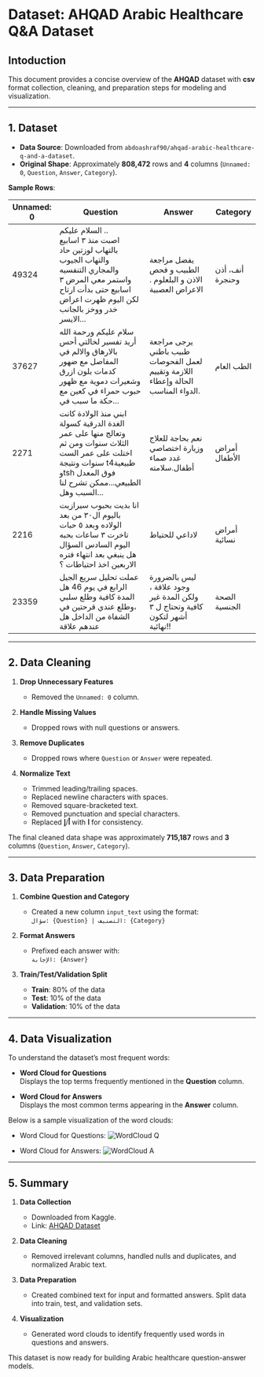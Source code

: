 # Dataset: AHQAD Arabic Healthcare Q&A Dataset
## Intoduction
This document provides a concise overview of the **AHQAD** dataset with **csv** format collection, cleaning, and preparation steps for modeling and visualization. 

---

## 1. Dataset

- **Data Source**: Downloaded from `abdoashraf90/ahqad-arabic-healthcare-q-and-a-dataset`.
- **Original Shape**: Approximately **808,472** rows and **4** columns (`Unnamed: 0`, `Question`, `Answer`, `Category`).

**Sample Rows**:

| Unnamed: 0 | Question                                                                                                                                                                                                                                                            | Answer                                                                                                        | Category           |
|------------|---------------------------------------------------------------------------------------------------------------------------------------------------------------------------------------------------------------------------------------------------------------------|----------------------------------------------------------------------------------------------------------------|--------------------|
| 49324      | السلام عليكم ..<br>اصبت منذ ٣ اسابيع بالتهاب لوزتين حاد والتهاب الجيوب والمجاري التنفسيه واستمر معي المرض ٣ اسابيع حتى بدأت ارتاح لكن اليوم ظهرت اعراض خدر ووخز بالجانب الايسر...                                                                                       | يفضل مراجعة الطبيب و فحص الاذن و البلعلوم . الاعراض العصبية                                                   | أنف، أذن وحنجرة   |
| 37627      | سلام عليكم ورحمة الله أريد تفسير لخالتي أحس بالارهاق والالم في المفاصل مع ضهور كدمات بلون ازرق وشعيرات دموية مع ظهور حبوب حمراء في كعين مع حكة ما سبب في...                                                                                                             | يرجى مراجعة طبيب باطني لعمل الفحوصات اللازمة وتقييم الحالة وإعطاء الدواء المناسب.                               | الطب العام         |
| 2271       | ابني منذ الولادة كانت الغدة الدرقية كسولة وتعالج منها على عمر الثلاث سنوات ومن ثم اختلت على عمر الست سنوات ونتيجة t4طبيعية وtsh فوق المعدل الطبيعي...ممكن تشرح لنا السبب وهل...                                                                                    | نعم بحاجة للعلاج وزيارة اختصاصي غدد صماء أطفال.سلامته                                                        | أمراض الأطفال      |
| 2216       | انا بديت بحبوب سيرازيت باليوم ال٣٠ من بعد الولاده وبعد ٥ حبات تاخرت ٣ ساعات بحبه اليوم السادس السؤال هل ينبغي بعد انتهاء فتره الاربعين اخذ احتياطات ؟                                                                                                                | لاداعي للحتياط                                                                                               | أمراض نسائية      |
| 23359      | عملت تحليل سريع الجيل الرابع في يوم 46 هل المدة كافية وطلع سلبي ،وطلع عندي قرحتين في الشفاة من الداخل هل عندهم علاقة                                                                                                                                                | ليس بالضرورة وجود علاقة ، ولكن المدة غير كافية وتحتاج ل ٣ أشهر لتكون نهائية!!                                   | الصحة الجنسية      |

---

## 2. Data Cleaning

1. **Drop Unnecessary Features**  
   - Removed the `Unnamed: 0` column.

2. **Handle Missing Values**  
   - Dropped rows with null questions or answers.

3. **Remove Duplicates**  
   - Dropped rows where `Question` or `Answer` were repeated.

4. **Normalize Text**  
   - Trimmed leading/trailing spaces.  
   - Replaced newline characters with spaces.  
   - Removed square-bracketed text.  
   - Removed punctuation and special characters.  
   - Replaced **أ**/**إ** with **ا** for consistency.  

The final cleaned data shape was approximately **715,187** rows and **3** columns (`Question`, `Answer`, `Category`).

---

## 3. Data Preparation

1. **Combine Question and Category**  
   - Created a new column `input_text` using the format:  
     `سؤال: {Question} | التصنيف: {Category}`

2. **Format Answers**  
   - Prefixed each answer with:  
     `الإجابة: {Answer}`

3. **Train/Test/Validation Split**  
   - **Train**: 80% of the data  
   - **Test**: 10% of the data  
   - **Validation**: 10% of the data

---

## 4. Data Visualization

To understand the dataset’s most frequent words:

- **Word Cloud for Questions**  
  Displays the top terms frequently mentioned in the **Question** column.

- **Word Cloud for Answers**  
  Displays the most common terms appearing in the **Answer** column.

Below is a sample visualization of the word clouds:
- Word Cloud for Questions:
  ![WordCloud Q](https://github.com/user-attachments/assets/65c726c6-7a12-475f-91cd-c9fad423cebb)

- Word Cloud for Answers:
  ![WordCloud A](https://github.com/user-attachments/assets/56f51883-8232-4984-b0da-5eae2838b6ea)

---

## 5. Summary

1. **Data Collection**  
   - Downloaded from Kaggle.
   - Link: [AHQAD Dataset](https://www.kaggle.com/datasets/abdoashraf90/ahqad-arabic-healthcare-q-and-a-dataset/data)

2. **Data Cleaning**  
   - Removed irrelevant columns, handled nulls and duplicates, and normalized Arabic text.  

3. **Data Preparation**  
   - Created combined text for input and formatted answers. Split data into train, test, and validation sets.  

4. **Visualization**  
   - Generated word clouds to identify frequently used words in questions and answers.

This dataset is now ready for building Arabic healthcare question-answer models.
